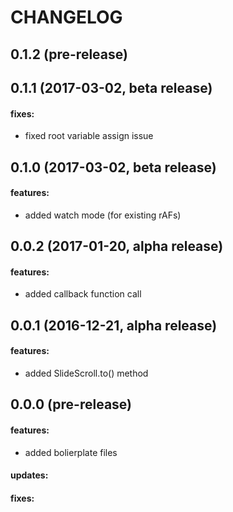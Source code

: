 CHANGELOG
=========

## 0.1.2 (pre-release)

## 0.1.1 (2017-03-02, beta release)

#### fixes:
 - fixed root variable assign issue

## 0.1.0 (2017-03-02, beta release)

#### features:
 - added watch mode (for existing rAFs)

## 0.0.2 (2017-01-20, alpha release)

#### features:
 - added callback function call

## 0.0.1 (2016-12-21, alpha release)

#### features:
 - added SlideScroll.to() method

## 0.0.0 (pre-release)

#### features:
 - added bolierplate files

#### updates:

#### fixes:
